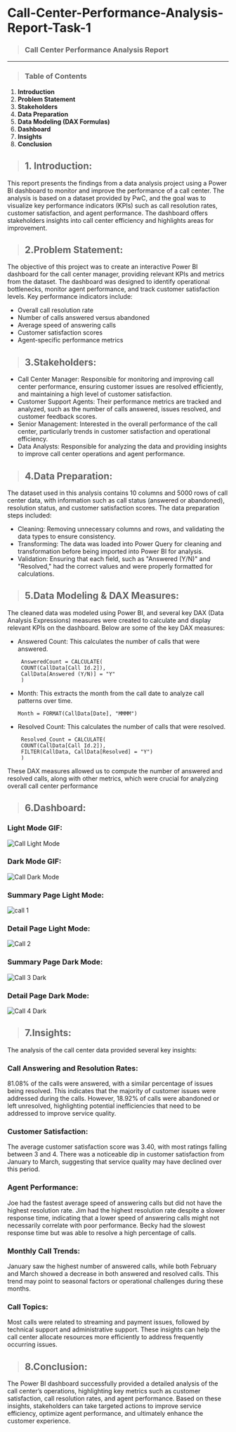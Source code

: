 # Call-Center-Performance-Analysis-Report-Task-1

> ### **Call Center Performance Analysis Report**
---

> ### **Table of Contents**

1. **Introduction**
2. **Problem Statement**
3. **Stakeholders**
4. **Data Preparation**
5. **Data Modeling (DAX Formulas)**
6. **Dashboard**
7. **Insights**
8. **Conclusion**

 
> ## **1. Introduction:**
This report presents the findings from a data analysis project using a Power BI dashboard to monitor and improve the performance of a call center. The analysis is based on a dataset provided by PwC, and the goal was to visualize key performance indicators (KPIs) such as call resolution rates, customer satisfaction, and agent performance. The dashboard offers stakeholders insights into call center efficiency and highlights areas for improvement.


> ## **2.Problem Statement:**
The objective of this project was to create an interactive Power BI dashboard for the call center manager, providing relevant KPIs and metrics from the dataset. The dashboard was designed to identify operational bottlenecks, monitor agent performance, and track customer satisfaction levels. Key performance indicators include:

- Overall call resolution rate
- Number of calls answered versus abandoned
- Average speed of answering calls
- Customer satisfaction scores
- Agent-specific performance metrics

> ## **3.Stakeholders:**

- Call Center Manager: Responsible for monitoring and improving call center performance, ensuring customer issues are resolved efficiently, and maintaining a high level of customer satisfaction.
- Customer Support Agents: Their performance metrics are tracked and analyzed, such as the number of calls answered, issues resolved, and customer feedback scores.
- Senior Management: Interested in the overall performance of the call center, particularly trends in customer satisfaction and operational efficiency.
- Data Analysts: Responsible for analyzing the data and providing insights to improve call center operations and agent performance.

> ## **4.Data Preparation:**
The dataset used in this analysis contains 10 columns and 5000 rows of call center data, with information such as call status (answered or abandoned), resolution status, and customer satisfaction scores. The data preparation steps included:

- Cleaning: Removing unnecessary columns and rows, and validating the data types to ensure consistency.
- Transforming: The data was loaded into Power Query for cleaning and transformation before being imported into Power BI for analysis.
- Validation: Ensuring that each field, such as "Answered (Y/N)" and "Resolved," had the correct values and were properly formatted for calculations.
  
> ## **5.Data Modeling & DAX Measures:**
The cleaned data was modeled using Power BI, and several key DAX (Data Analysis Expressions) measures were created to calculate and display relevant KPIs on the dashboard. Below are some of the key DAX measures:

- Answered Count: This calculates the number of calls that were answered.

       AnsweredCount = CALCULATE(
       COUNT(CallData[Call Id.2]),
       CallData[Answered (Y/N)] = "Y"
       )
- Month: This extracts the month from the call date to analyze call patterns over time.


      Month = FORMAT(CallData[Date], "MMMM")

- Resolved Count: This calculates the number of calls that were resolved.


       Resolved_Count = CALCULATE(
       COUNT(CallData[Call Id.2]),
       FILTER(CallData, CallData[Resolved] = "Y")
       )
These DAX measures allowed us to compute the number of answered and resolved calls, along with other metrics, which were crucial for analyzing overall call center performance

> ## **6.Dashboard:**

   ### Light Mode GIF:
   
   
   ![Call Light Mode](https://github.com/user-attachments/assets/f6c4f2c5-7984-4db3-a562-6291a35a15ad)
   
   ### Dark Mode GIF: 
   
   ![Call Dark Mode](https://github.com/user-attachments/assets/70192f9f-43e6-4b03-9dbd-5c6b086987c3)

   ### Summary Page Light Mode: 
   
   ![call 1](https://github.com/user-attachments/assets/01f5f4be-4350-46d4-a87c-42d36b3ee9fb)
   
   ### Detail Page Light Mode: 
   
   ![Call 2](https://github.com/user-attachments/assets/54ef58cd-4add-4576-b303-4e50c39f8996)

   ### Summary Page Dark Mode: 
   
   ![Call 3 Dark ](https://github.com/user-attachments/assets/7ea1b688-a98f-4649-ada4-188730c3b960)

   ### Detail Page Dark Mode:
   
   ![Call 4 Dark ](https://github.com/user-attachments/assets/ca50c648-e184-44f3-af86-51d8dff727f9)
   
    


> ## **7.Insights:**
The analysis of the call center data provided several key insights:

### Call Answering and Resolution Rates:

81.08% of the calls were answered, with a similar percentage of issues being resolved. This indicates that the majority of customer issues were addressed during the calls.
However, 18.92% of calls were abandoned or left unresolved, highlighting potential inefficiencies that need to be addressed to improve service quality.

### Customer Satisfaction:

The average customer satisfaction score was 3.40, with most ratings falling between 3 and 4. There was a noticeable dip in customer satisfaction from January to March, suggesting that service quality may have declined over this period.


### Agent Performance:

Joe had the fastest average speed of answering calls but did not have the highest resolution rate.
Jim had the highest resolution rate despite a slower response time, indicating that a lower speed of answering calls might not necessarily correlate with poor performance.
Becky had the slowest response time but was able to resolve a high percentage of calls.


### Monthly Call Trends:

January saw the highest number of answered calls, while both February and March showed a decrease in both answered and resolved calls. This trend may point to seasonal factors or operational challenges during these months.

### Call Topics:

Most calls were related to streaming and payment issues, followed by technical support and administrative support. These insights can help the call center allocate resources more efficiently to address frequently occurring issues.

> ## **8.Conclusion:**
The Power BI dashboard successfully provided a detailed analysis of the call center’s operations, highlighting key metrics such as customer satisfaction, call resolution rates, and agent performance. Based on these insights, stakeholders can take targeted actions to improve service efficiency, optimize agent performance, and ultimately enhance the customer experience.

